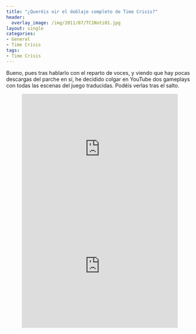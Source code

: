 ```yaml
---
title: "¿Queréis oir el doblaje completo de Time Crisis?"
header:
  overlay_image: /img/2011/07/TC1Noti01.jpg
layout: single
categories:
- General
- Time Crisis
tags:
- Time Crisis
---
```

Bueno, pues tras hablarlo con el reparto de voces, y viendo que hay pocas 
descargas del parche en sí, he decidido colgar en YouTube dos gameplays con 
todas las escenas del juego traducidas. Podéis verlas tras el salto.

<!--more-->

<center><iframe width="420" height="315" src="https://www.youtube-nocookie.com/embed/mfoNKgKu8dU?rel=0" frameborder="0" allowfullscreen></iframe><br />
<iframe width="420" height="315" src="https://www.youtube-nocookie.com/embed/tpy9_SZUK5w?rel=0" frameborder="0" allowfullscreen></iframe></center>
